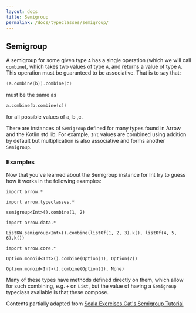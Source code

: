 ```yaml
---
layout: docs
title: Semigroup
permalink: /docs/typeclasses/semigroup/
---
```


## Semigroup

A semigroup for some given type `A` has a single operation (which we will call `combine`), which takes two values of type `A`, and returns a value of type `A`. This operation must be guaranteed to be associative. That is to say that:

```kotlin
(a.combine(b)).combine(c)
```

must be the same as

```kotlin
a.combine(b.combine(c))
```

for all possible values of a, b ,c.

There are instances of `Semigroup` defined for many types found in Arrow and the Kotlin std lib. 
For example, `Int` values are combined using addition by default but multiplication is also associative and forms another `Semigroup`.

### Examples

Now that you've learned about the Semigroup instance for Int try to guess how it works in the following examples:

```kotlin:ank:silent
import arrow.*
```

```kotlin:ank
import arrow.typeclasses.*

semigroup<Int>().combine(1, 2)
```

```kotlin:ank   
import arrow.data.*

ListKW.semigroup<Int>().combine(listOf(1, 2, 3).k(), listOf(4, 5, 6).k())
```

```kotlin:ank
import arrow.core.*

Option.monoid<Int>().combine(Option(1), Option(2))
```

```kotlin:ank
Option.monoid<Int>().combine(Option(1), None)
```

Many of these types have methods defined directly on them, which allow for such combining, e.g. `+` on `List`, but the value of having a `Semigroup` typeclass available is that these compose.

Contents partially adapted from [Scala Exercises Cat's Semigroup Tutorial](https://www.scala-exercises.org/cats/semigroup)
